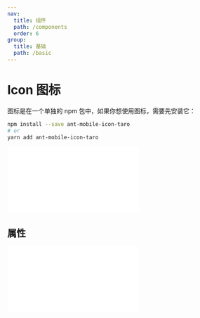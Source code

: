 ```yaml
---
nav:
  title: 组件
  path: /components
  order: 6
group:
  title: 基础
  path: /basic
---
```


# Icon 图标

图标是在一个单独的 npm 包中，如果你想使用图标，需要先安装它：

```bash
npm install --save ant-mobile-icon-taro
# or
yarn add ant-mobile-icon-taro
```

<embed src="../../../../ant-mobile-icon-taro/README.md#L19-L84"></embed>

<code src="./demo-single.tsx"></code>

<code src="./demo-all.tsx"></code>

## 属性

<embed src="../../../../ant-mobile-icon-taro/README.md#L87-L93"></embed>
